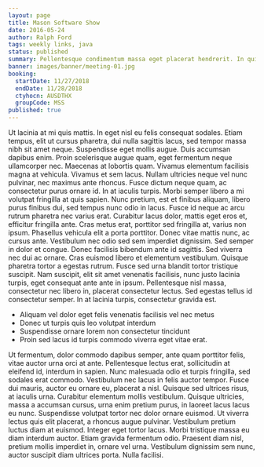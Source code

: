 ```yaml
---
layout: page
title: Mason Software Show
date: 2016-05-24
author: Ralph Ford
tags: weekly links, java
status: published
summary: Pellentesque condimentum massa eget placerat hendrerit. In quis.
banner: images/banner/meeting-01.jpg
booking:
  startDate: 11/27/2018
  endDate: 11/28/2018
  ctyhocn: AUSDTHX
  groupCode: MSS
published: true
---
```

Ut lacinia at mi quis mattis. In eget nisl eu felis consequat sodales. Etiam tempus, elit ut cursus pharetra, dui nulla sagittis lacus, sed tempor massa nibh sit amet neque. Suspendisse eget mollis augue. Duis accumsan dapibus enim. Proin scelerisque augue quam, eget fermentum neque ullamcorper nec. Maecenas at lobortis quam. Vivamus elementum facilisis magna at vehicula. Vivamus et sem lacus. Nullam ultricies neque vel nunc pulvinar, nec maximus ante rhoncus. Fusce dictum neque quam, ac consectetur purus ornare id. In at iaculis turpis. Morbi semper libero a mi volutpat fringilla at quis sapien. Nunc pretium, est et finibus aliquam, libero purus finibus dui, sed tempus nunc odio in lacus.
Fusce id neque ac arcu rutrum pharetra nec varius erat. Curabitur lacus dolor, mattis eget eros et, efficitur fringilla ante. Cras metus erat, porttitor sed fringilla at, varius non ipsum. Phasellus vehicula elit a porta porttitor. Donec vitae mattis nunc, ac cursus ante. Vestibulum nec odio sed sem imperdiet dignissim. Sed semper in dolor et congue. Donec facilisis bibendum ante id sagittis. Sed viverra nec dui ac ornare. Cras euismod libero et elementum vestibulum. Quisque pharetra tortor a egestas rutrum. Fusce sed urna blandit tortor tristique suscipit. Nam suscipit, elit sit amet venenatis facilisis, nunc justo lacinia turpis, eget consequat ante ante in ipsum. Pellentesque nisl massa, consectetur nec libero in, placerat consectetur lectus. Sed egestas tellus id consectetur semper. In at lacinia turpis, consectetur gravida est.

* Aliquam vel dolor eget felis venenatis facilisis vel nec metus
* Donec ut turpis quis leo volutpat interdum
* Suspendisse ornare lorem non consectetur tincidunt
* Proin sed lacus id turpis commodo viverra eget vitae erat.

Ut fermentum, dolor commodo dapibus semper, ante quam porttitor felis, vitae auctor urna orci at ante. Pellentesque lectus erat, sollicitudin at eleifend id, interdum in sapien. Nunc malesuada odio et turpis fringilla, sed sodales erat commodo. Vestibulum nec lacus in felis auctor tempor. Fusce dui mauris, auctor eu ornare eu, placerat a nisl. Quisque sed ultrices risus, at iaculis urna. Curabitur elementum mollis vestibulum.
Quisque ultricies, massa a accumsan cursus, urna enim pretium purus, in laoreet lacus lacus eu nunc. Suspendisse volutpat tortor nec dolor ornare euismod. Ut viverra lectus quis elit placerat, a rhoncus augue pulvinar. Vestibulum pretium luctus diam at euismod. Integer eget tortor lacus. Morbi tristique massa eu diam interdum auctor. Etiam gravida fermentum odio. Praesent diam nisl, pretium mollis imperdiet in, ornare vel urna. Vestibulum dignissim sem nunc, auctor suscipit diam ultrices porta. Nulla facilisi.

